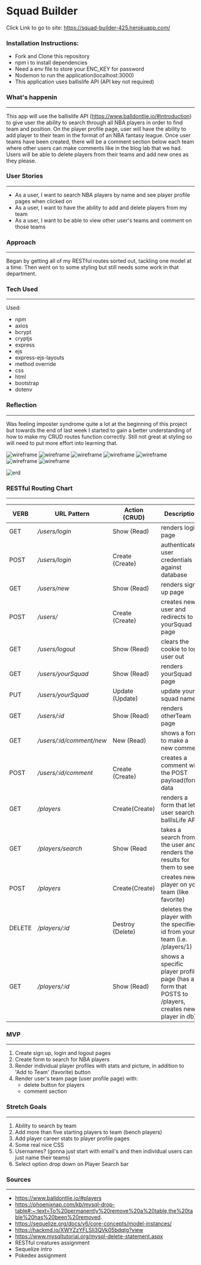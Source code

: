 # __Squad Builder__
 
 Click Link to go to site:
  https://squad-builder-425.herokuapp.com/

 ### Installation Instructions:
 * Fork and Clone this repository
 * npm i to install dependencies
 * Need a env file to store your ENC_KEY for password
 * Nodemon to run the application(localhost:3000)
 * This application uses ballislife API (API key not required)
 
 ### What's happenin
 ---
 This app will use the ballislife API (https://www.balldontlie.io/#introduction) to give user the ability to search through all NBA players in order to find team and position. On the player profile page, user will have the ability to add player to their team in the format of an NBA fantasy league. Once user teams have been created, there will be a comment section below each team where other users can make comments like in the blog lab that we had. Users will be able to delete players from their teams and add new ones as they please.
 
 ### User Stories
 ---
 * As a user, I want to search NBA players by name and see player profile pages when clicked on
 * As a user, I want to have the ability to add and delete players from my team
 * As a user, I want to be able to view other user's teams and comment on those teams

 ### Approach
 ---
 Began by getting all of my RESTful routes sorted out, tackling one model at a time. Then went on to some styling but still needs some work in that department. 
 
 ### Tech Used
 ---
 Used:
 * npm
 * axios
 * bcrypt
 * cryptjs
 * express
 * ejs
 * express-ejs-layouts
 * method override
 * css
 * html
 * bootstrap
 * dotenv

 ### Reflection
 ---
 Was feeling imposter syndrome quite a lot at the beginning of this project but towards the end of last week I started to gain a better understanding of how to make my CRUD routes function correctly. Still not great at styling so will need to put more effort into learning that.


 ![wireframe](./img/login-wireframe.jpg)
 ![wireframe](./img/signUp-wireframe.jpg)
 ![wireframe](./img/userTeam-wireframe.jpg)
 ![wireframe](./img/otherUserTeamList-wireframe.jpg)
 ![wireframe](./img/otherUserTeamPage-wireframe.jpg)
 ![wireframe](./img/playerSearch-wireframe.jpg)
 ![wireframe](./img/playerProfile-wireframe.jpg)

 ![erd](./img/ERD.jpg)
 
 ### RESTful Routing Chart
 ---
 | **VERB** | **URL Pattern** | **Action (CRUD)** | **Description** |
 | -------- | --------------- | ----------------- | --------------- |
 | GET | */users/login* | Show (Read) | renders login page |
 | POST | */users/login* | Create (Create) | authenticates user credentials against database |
 | GET | */users/new* | Show (Read) | renders sign up page |
 | POST | */users/* | Create (Create) | creates new user and redirects to yourSquad page |
 | GET | */users/logout* | Show (Read) | clears the cookie to log user out |
 | GET | */users/yourSquad* | Show (Read) | renders yourSquad page |
 | PUT | */users/yourSquad* | Update (Update) | update your squad name | 
 | GET | */users/:id* | Show (Read) | renders otherTeam page |
 | GET | */users/:id/comment/new* | New (Read) | shows a form to make a new comment |
 | POST | */users/:id/comment* | Create (Create) | creates a comment with the POST payload(form) data |
 | GET | */players* | Create(Create) | renders a form that lets user search ballIsLife API |
 | GET | */players/search* | Show (Read | takes a search from the user and renders the results for them to see |
 | POST | */players* | Create(Create) | creates new player on your team (like favorite) |
 | DELETE | */players/:id* | Destroy (Delete) | deletes the player with the specified id from your team (i.e. /players/1) | 
 | GET | */players/:id* | Show (Read) | shows a specific player profile page (has a form that POSTS to /players, creates new player in db) |

 ### MVP
 ---
 1. Create sign up, login and logout pages
 2. Create form to search for NBA players
 3. Render individual player profiles with stats and picture, in addition to 'Add to Team' (favorite) button
 4. Render user's team page (user profile page) with:
    * delete button for players
    * comment section

 ### Stretch Goals
 ---
 1. Ability to search by team
 2. Add more than five starting players to team (bench players)
 3. Add player career stats to player profile pages
 4. Some real nice CSS
 5. Usernames? (gonna just start with email's and then individual users can just name their teams)
 6. Select option drop down on Player Search bar
 
 ### Sources
 ---
 * https://www.balldontlie.io/#players
 * https://phoenixnap.com/kb/mysql-drop-table#:~:text=To%20permanently%20remove%20a%20table,the%20table%20has%20been%20removed.
 * https://sequelize.org/docs/v6/core-concepts/model-instances/
 * https://hackmd.io/XWYZzYFLSIi3QVk05bdqtg?view
 * https://www.mysqltutorial.org/mysql-delete-statement.aspx
 * RESTful creatures assignment
 * Sequelize intro
 * Pokedex assignment
